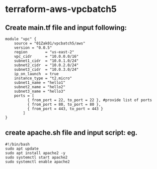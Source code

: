 # terraform-aws-vpcbatch5
## Create main.tf file and input following:
```hcl
module "vpc" {
    source = "01Zak01/vpcbatch5/aws"
    version = "0.0.5"
    region        = "us-east-2"
    vpc_cidr      = "10.0.0.0/16"
    subnet1_cidr  = "10.0.1.0/24"
    subnet2_cidr  = "10.0.2.0/24"
    subnet3_cidr  = "10.0.3.0/24"
    ip_on_launch  = true
    instance_type = "t2.micro"
    subnet1_name = "hello1"
    subnet2_name = "hello2"
    subnet3_name = "hello3"
    ports = [
          { from_port = 22, to_port = 22 }, #provide list of ports
          { from_port = 80, to_port = 80 },
          { from_port = 443, to_port = 443 }
        ]    
}
```
## create apache.sh file and input script: eg.
```hcl
#!/bin/bash
sudo apt update 
sudo apt install apache2 -y
sudo systemctl start apache2
sudo systemctl enable apache2
```